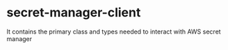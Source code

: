 # secret-manager-client

It contains the primary class and types needed to interact with AWS secret manager